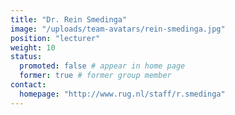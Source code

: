 ```yaml
---
title: "Dr. Rein Smedinga"
image: "/uploads/team-avatars/rein-smedinga.jpg"
position: "lecturer"
weight: 10
status:
  promoted: false # appear in home page
  former: true # former group member
contact:
  homepage: "http://www.rug.nl/staff/r.smedinga"
---
```


